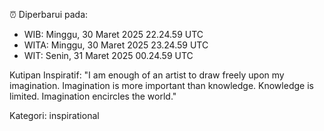 ⏰ Diperbarui pada:
- WIB: Minggu, 30 Maret 2025 22.24.59 UTC
- WITA: Minggu, 30 Maret 2025 23.24.59 UTC
- WIT: Senin, 31 Maret 2025 00.24.59 UTC

Kutipan Inspiratif:
"I am enough of an artist to draw freely upon my imagination. Imagination is more important than knowledge. Knowledge is limited. Imagination encircles the world."


Kategori: inspirational

